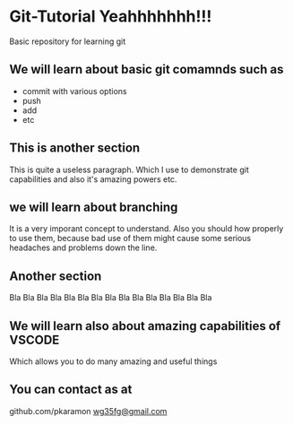 # Git-Tutorial Yeahhhhhhh!!!
Basic repository for learning git

## We will learn about basic git comamnds such as
* commit with various options
* push
* add
* etc

## This is another section
This is quite a useless paragraph.
Which I use to demonstrate git capabilities and also
it's amazing powers etc.

## we will learn about branching
It is a very imporant concept to understand.
Also you should how properly to use them, because bad
use of them might cause some serious headaches and problems
down the line.

## Another section
Bla Bla Bla Bla Bla Bla Bla Bla Bla Bla Bla Bla Bla Bla Bla 


## We will learn also about amazing capabilities of VSCODE
Which allows you to do many amazing and useful things

## You can contact as at
github.com/pkaramon wg35fg@gmail.com